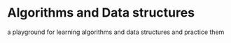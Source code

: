 # Algorithms and Data structures
a playground for learning algorithms and data structures and practice them
